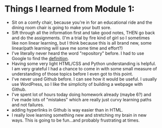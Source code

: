 
# Things I learned from Module 1:

* Sit on a comfy chair, because you're in for an educational ride and the dining room chair is going to make your butt sore.
* Sift through all the information first and take good notes, THEN go back and do the assignments. (I'm a trial by fire kind of girl so I sometimes like non linear learning, but I think because this is all brand new, some linear/path learning will save me some time and effort?)
* I've literally never heard the word "repository" before. I had to use Google to find the [definition](https://www.merriam-webster.com/dictionary/repository).  
* Having some very light HTML/CSS and Python understanding is helpful. I am very grateful I had a chance to come in with some small measure of understanding of those topics before I even got to this point. 
* I've never used Github before. I can see how it would be useful.  I usually use WordPress, so I like the simplicity of building a webpage with Github. 
* I've spent lot of hours today doing homework already (maybe 6?) and I've made lots of "mistakes" which are really just curvy learning paths and not failures. 
* adding hyperlinks in Github is way easier than in HTML.
* I really love learning something new and stretching my brain in new ways.  This is going to be fun...and probably frustrating at times. 
